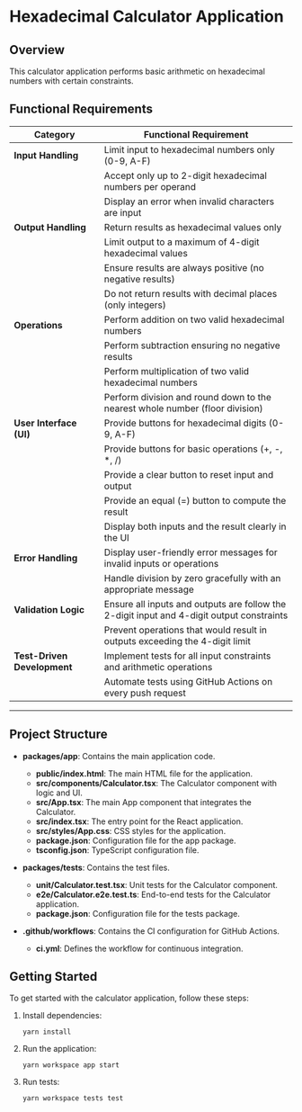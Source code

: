 # Hexadecimal Calculator Application


## Overview
This calculator application performs basic arithmetic on hexadecimal numbers with certain constraints.


## Functional Requirements

| **Category**                   | **Functional Requirement**                                                                   |
|--------------------------------|---------------------------------------------------------------------------------------------|
| **Input Handling**             | Limit input to hexadecimal numbers only (0-9, A-F)                                         |
|                                | Accept only up to 2-digit hexadecimal numbers per operand                                   |
|                                | Display an error when invalid characters are input                                         |
| **Output Handling**            | Return results as hexadecimal values only                                                  |
|                                | Limit output to a maximum of 4-digit hexadecimal values                                    |
|                                | Ensure results are always positive (no negative results)                                   |
|                                | Do not return results with decimal places (only integers)                                  |
| **Operations**                 | Perform addition on two valid hexadecimal numbers                                          |
|                                | Perform subtraction ensuring no negative results                                           |
|                                | Perform multiplication of two valid hexadecimal numbers                                    |
|                                | Perform division and round down to the nearest whole number (floor division)               |
| **User Interface (UI)**        | Provide buttons for hexadecimal digits (0-9, A-F)                                         |
|                                | Provide buttons for basic operations (+, -, *, /)                                         |
|                                | Provide a clear button to reset input and output                                         |
|                                | Provide an equal (=) button to compute the result                                          |
|                                | Display both inputs and the result clearly in the UI                                       |
| **Error Handling**             | Display user-friendly error messages for invalid inputs or operations                     |
|                                | Handle division by zero gracefully with an appropriate message                             |
| **Validation Logic**           | Ensure all inputs and outputs are follow the 2-digit input and 4-digit output constraints   |
|                                | Prevent operations that would result in outputs exceeding the 4-digit limit              |
| **Test-Driven Development**    | Implement tests for all input constraints and arithmetic operations                        |
|                                | Automate tests using GitHub Actions on every push request                         |

---
  
## Project Structure

- **packages/app**: Contains the main application code.
  - **public/index.html**: The main HTML file for the application.
  - **src/components/Calculator.tsx**: The Calculator component with logic and UI.
  - **src/App.tsx**: The main App component that integrates the Calculator.
  - **src/index.tsx**: The entry point for the React application.
  - **src/styles/App.css**: CSS styles for the application.
  - **package.json**: Configuration file for the app package.
  - **tsconfig.json**: TypeScript configuration file.

- **packages/tests**: Contains the test files.
  - **unit/Calculator.test.tsx**: Unit tests for the Calculator component.
  - **e2e/Calculator.e2e.test.ts**: End-to-end tests for the Calculator application.
  - **package.json**: Configuration file for the tests package.

- **.github/workflows**: Contains the CI configuration for GitHub Actions.
  - **ci.yml**: Defines the workflow for continuous integration.

## Getting Started

To get started with the calculator application, follow these steps:

1. Install dependencies:
   ```
   yarn install
   ```

2. Run the application:
   ```
   yarn workspace app start
   ```

3. Run tests:
   ```
   yarn workspace tests test
   ```
